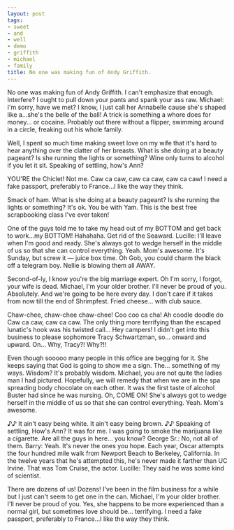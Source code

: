 ```yaml
---
layout: post
tags:
- sweet
- and
- well
- demo
- griffith
- michael
- family
title: No one was making fun of Andy Griffith.
---
```


No one was making fun of Andy Griffith. I can't emphasize that enough. Interfere? I ought to pull down your pants and spank your ass raw. Michael: I'm sorry, have we met? I know, I just call her Annabelle cause she's shaped like a…she's the belle of the ball! A trick is something a whore does for money… or cocaine. Probably out there without a flipper, swimming around in a circle, freaking out his whole family. 

Well, I spent so much time making sweet love on my wife that it's hard to hear anything over the clatter of her breasts. What is she doing at a beauty pageant? Is she running the lights or something? Wine only turns to alcohol if you let it sit. Speaking of settling, how's Ann? 

YOU'RE the Chiclet! Not me. Caw ca caw, caw ca caw, caw ca caw! I need a fake passport, preferably to France…I like the way they think. 

Smack of ham. What is she doing at a beauty pageant? Is she running the lights or something? It's ok. You be with Yam. This is the best free scrapbooking class I've ever taken! 

One of the guys told me to take my head out of my BOTTOM and get back to work…my BOTTOM! Hahahaha. Get rid of the Seaward. Lucille: I'll leave when I'm good and ready. She's always got to wedge herself in the middle of us so that she can control everything. Yeah. Mom's awesome. It's Sunday, but screw it — juice box time. Oh Gob, you could charm the black off a telegram boy. Nellie is blowing them all AWAY. 

Second-of-ly, I know you're the big marriage expert. Oh I'm sorry, I forgot, your wife is dead. Michael, I'm your older brother. I'll never be proud of you. Absolutely. And we're going to be here every day. I don't care if it takes from now till the end of Shrimpfest. Fried cheese… with club sauce. 

Chaw-chee, chaw-chee chaw-chee! Coo coo ca cha! Ah coodle doodle do Caw ca caw, caw ca caw. The only thing more terrifying than the escaped lunatic's hook was his twisted call… Hey campers! I didn't get into this business to please sophomore Tracy Schwartzman, so… onward and upward. On… Why, Tracy?! Why?!! 

Even though sooooo many people in this office are begging for it. She keeps saying that God is going to show me a sign. The… something of my ways. Wisdom? It's probably wisdom. Michael, you are not quite the ladies man I had pictured. Hopefully, we will remedy that when we are in the spa spreading body chocolate on each other. It was the first taste of alcohol Buster had since he was nursing. Oh, COME ON! She's always got to wedge herself in the middle of us so that she can control everything. Yeah. Mom's awesome. 

♪♪ It ain't easy being white. It ain't easy being brown. ♪♪ Speaking of settling, How's Ann? It was for me. I was going to smoke the marijuana like a cigarette. Are all the guys in here… you know? George Sr.: No, not all of them. Barry: Yeah. It's never the ones you hope. Each year, Oscar attempts the four hundred mile walk from Newport Beach to Berkeley, California. In the twelve years that he's attempted this, he's never made it farther than UC Irvine. That was Tom Cruise, the actor. Lucille: They said he was some kind of scientist. 

There are dozens of us! Dozens! I've been in the film business for a while but I just can't seem to get one in the can. Michael, I'm your older brother. I'll never be proud of you. Yes, she happens to be more experienced than a normal girl, but sometimes love should be… terrifying. I need a fake passport, preferably to France…I like the way they think. 

